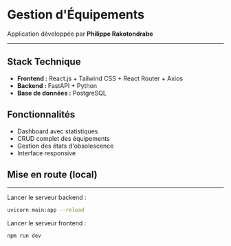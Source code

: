 
# Gestion d'Équipements

Application développée par **Philippe Rakotondrabe**

---
## Stack Technique

- **Frontend :** React.js + Tailwind CSS + React Router + Axios
- **Backend :** FastAPI + Python
- **Base de données :** PostgreSQL

## Fonctionnalités

- Dashboard avec statistiques  
- CRUD complet des équipements  
- Gestion des états d'obsolescence  
- Interface responsive

## Mise en route (local)

---
Lancer le serveur backend :
```bash
uvicorn main:app --reload
```
Lancer le serveur frontend :
```bash
npm run dev
````